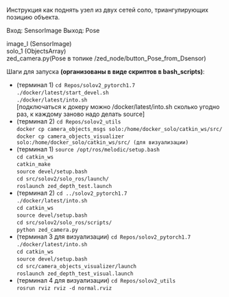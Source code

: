 Инструкция как поднять узел из двух сетей соло, триангулирующих позицию объекта.

Вход: SensorImage
Выход: Pose

image_l (SensorImage)    
solo_1 (ObjectsArray)      
zed_camera.py(Pose в топике /zed_node/button_Pose_from_Dsensor) 


Шаги для запуска **(организованы в виде скриптов в bash_scripts)**: 
- (терминал 1) 
`cd Repos/solov2_pytorch1.7`  
`./docker/latest/start_devel.sh`  
`./docker/latest/into.sh`  
[подключаться к докеру можно /docker/latest/into.sh сколько угодно раз, к каждому заново надо делать source]
- (терминал 2) 
`cd Repos/solov2_utils`  
`docker cp camera_objects_msgs solo:/home/docker_solo/catkin_ws/src/`  
`docker cp camera_objects_visualizer solo:/home/docker_solo/catkin_ws/src/ (для визуализации)`  
- (терминал 1) 
`source /opt/ros/melodic/setup.bash`  
`cd catkin_ws`  
`catkin_make`  
`source devel/setup.bash`  
`cd src/solov2/solo_ros/launch/`  
`roslaunch zed_depth_test.launch`    
- (терминал 2)
`cd ../solov2_pytorch1.7`  
`./docker/latest/into.sh`  
`cd catkin_ws`  
`source devel/setup.bash`  
`cd src/solov2/solo_ros/scripts/`  
`python zed_camera.py`  
- (терминал 3 для визуализации)
`cd Repos/solov2_pytorch1.7`  
`./docker/latest/into.sh`  
`cd catkin_ws`  
`source devel/setup.bash`  
`cd src/camera_objects_visualizer/launch`  
`roslaunch zed_depth_test_visual.launch`  
- (терминал 4 для визуализации)
`cd Repos/solov2_utils`  
`rosrun rviz rviz -d normal.rviz`  
